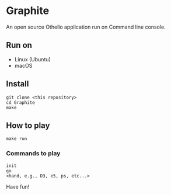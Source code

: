 # Graphite

An open source Othello application run on Command line console.

## Run on

- Linux (Ubuntu)
- macOS

## Install

```shell
git clone <this repository>
cd Graphite
make
```

## How to play

```shell
make run
```

### Commands to play

```shell
init
go
<hand, e.g., D3, e5, ps, etc...>
```

Have fun!
